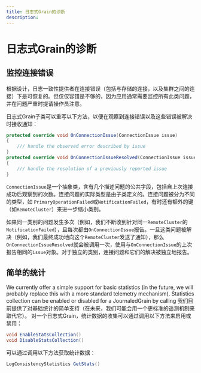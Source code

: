 ```yaml
---
title: 日志式Grain的诊断
description: 
---
```


# 日志式Grain的诊断


## 监控连接错误

根据设计，日志一致性提供者在连接错误（包括与存储的连接，以及集群之间的连接）下是可恢复的。但仅仅容错是不够的，因为应用通常需要监控所有此类问题，并在问题严重时提请操作员注意。

日志式Grain子类可以重写以下方法，以便在观察到连接错误以及这些错误被解决时接收通知：

```csharp
protected override void OnConnectionIssue(ConnectionIssue issue) 
{
    /// handle the observed error described by issue             
}
protected override void OnConnectionIssueResolved(ConnectionIssue issue) 
{
    /// handle the resolution of a previously reported issue             
}
```

`ConnectionIssue`是一个抽象类，含有几个描述问题的公共字段，包括自上次连接成功后观察到的次数。连接问题的实际类型是由子类定义的。连接问题被分为不同的类型，如 `PrimaryOperationFailed`或`NotificationFailed`，有时还有额外的键（如`RemoteCluster`）来进一步缩小类别。

如果同一类别的问题发生多次（例如，我们不断收到针对同一`RemoteCluster`的`NotificationFailed`），且每次都由`OnConnectionIssue`报告。一旦这类问题被解决（例如，我们最终成功地向这个`RemoteCluster`发送了通知），那么`OnConnectionIssueResolved`就会被调用一次，使用与`OnConnectionIssue`的上次报告相同的`issue`对象。对于独立的类别，连接问题和它们的解决被独立地报告。

## 简单的统计

We currently offer a simple support for basic statistics (in the future, we will probably replace this with a more standard telemetry mechanism).
Statistics collection can be enabled or disabled for a JournaledGrain by calling
我们目前提供了对基础统计的简单支持（在未来，我们可能会用一个更标准的遥测机制来取代它）。
对一个日志式Grain，统计数据的收集可以通过调用以下方法来启用或禁用：

```csharp
void EnableStatsCollection()
void DisableStatsCollection()
```

可以通过调用以下方法获取统计数据：

 ```csharp
LogConsistencyStatistics GetStats()
```
